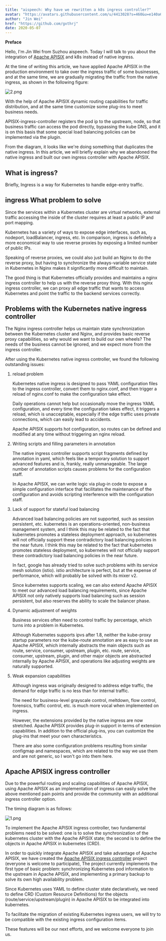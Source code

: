 ```yaml
---
title: "aispeech: Why have we rewritten a k8s ingress controller?"
avatar: "https://avatars.githubusercontent.com/u/4413028?s=460&u=e140a6d2bf19c426da6498b8888edc96509be649&v=4"
author: "Jin Wei"
href: "https://github.com/gxthrj"
date: 2020-05-07 
---  
```


**Preface**

Hello, I'm Jin Wei from Suzhou aispeech. Today I will talk to you about the integration of [Apache APISIX](https://github.com/apache/apisix) and k8s instead of native ingress.

At the time of writing this article, we have applied Apache APISIX in the production environment to take over the ingress traffic of some businesses, and at the same time, we are gradually migrating the traffic from the native ingress, as shown in the following figure:

![2.png](https://static.apiseven.com/2020/05/9c662387-7964-4ade-a469-0b7daa06d7f5-image.png)

With the help of Apache APISIX dynamic routing capabilities for traffic distribution, and at the same time customize some plug-ins to meet business needs.

APISIX-ingress-controller registers the pod ip to the upstream, node, so that business traffic can access the pod directly, bypassing the kube DNS, and it is on this basis that some special load balancing policies can be implemented via the plugin.

From the diagram, it looks like we're doing something that duplicates the native ingress. In this article, we will briefly explain why we abandoned the native ingress and built our own ingress controller with Apache APISIX.

## What is ingress?

Briefly, Ingress is a way for Kubernetes to handle edge-entry traffic.

## ingress What problem to solve

Since the services within a Kubernetes cluster are virtual networks, external traffic accessing the inside of the cluster requires at least a public IP and port mapping.

Kubernetes has a variety of ways to expose edge interfaces, such as, nodeport, loadBalancer, ingress, etc. In comparison, ingress is definitely a more economical way to use reverse proxies by exposing a limited number of public IPs.

Speaking of reverse proxies, we could also just build an Nginx to do the reverse proxy, but having to synchronize the always-variable service state in Kubernetes in Nginx makes it significantly more difficult to maintain.

The good thing is that Kubernetes officially provides and maintains a nginx ingress controller to help us with the reverse proxy thing. With this nginx ingress controller, we can proxy all edge traffic that wants to access Kubernetes and point the traffic to the backend services correctly.

## Problems with the Kubernetes native ingress controller

The Nginx ingress controller helps us maintain state synchronization between the Kubernetes cluster and Nginx, and provides basic reverse proxy capabilities, so why would we want to build our own wheels? The needs of the business cannot be ignored, and we expect more from the ingress controller.

After using the Kubernetes native ingress controller, we found the following outstanding issues:

1. reload problem

    Kubernetes native ingress is designed to pass YAML configuration files to the ingress controller, convert them to nginx.conf, and then trigger a reload of nginx.conf to make the configuration take effect.
    
    Daily operations cannot help but occasionally move the ingress YAML configuration, and every time the configuration takes effect, it triggers a reload, which is unacceptable, especially if the edge traffic uses private connections, which can easily lead to accidents.
  
    Apache APISIX supports hot configuration, so routes can be defined and modified at any time without triggering an nginx reload.
  
2. Writing scripts and filling parameters in annotation

    The native ingress controller supports script fragments defined by annotation in yaml, which feels like a temporary solution to support advanced features and is, frankly, really unmanageable. The large number of annotation scripts causes problems for the configuration staff.
  
    In Apache APISIX, we can write logic via plug-in code to expose a simple configuration interface that facilitates the maintenance of the configuration and avoids scripting interference with the configuration staff.

3. Lack of support for stateful load balancing

    Advanced load balancing policies are not supported, such as session persistent, etc. kubernetes is an operations-oriented, non-business management system, and I think this may be related to the fact that kubernetes promotes a stateless deployment approach, so kubernetes will not officially support these contradictory load balancing policies in the near future. I think this may be related to the fact that kubernetes promotes stateless deployment, so kubernetes will not officially support these contradictory load balancing policies in the near future.

    In fact, google has already tried to solve such problems with its service mesh solution (istio). istio architecture is perfect, but at the expense of performance, which will probably be solved with its mixer v2.

    Since kubernetes supports scaling, we can also extend Apache APISIX to meet our advanced load balancing requirements, since Apache APISIX not only natively supports load balancing such as session persistent, but also reserves the ability to scale the balancer phase.

4. Dynamic adjustment of weights

    Business services often need to control traffic by percentage, which turns into a problem in Kubernetes.
    
    Although Kubernetes supports ipvs after 1.8, neither the kube-proxy startup parameters nor the kube-route annotation are as easy to use as Apache APISIX, which internally abstracts the main objects such as route, service, consumer, upstream, plugin, etc. route, service, consumer, upstream, plugin, and other major objects are abstracted internally by Apache APISIX, and operations like adjusting weights are naturally supported.

5. Weak expansion capabilities

    Although ingress was originally designed to address edge traffic, the demand for edge traffic is no less than for internal traffic.
    
    The need for business-level grayscale control, meltdown, flow control, forensics, traffic control, etc. is much more vocal when implemented on ingress.
    
    However, the extensions provided by the native ingress are now stretched. Apache APISIX provides plug-in support in terms of extension capabilities. In addition to the official plug-ins, you can customize the plug-ins that meet your own characteristics.

    There are also some configuration problems resulting from similar configmap and namespaces, which are related to the way we use them and are not generic, so I won't go into them here.

## Apache APISIX ingress controller

Due to the powerful routing and scaling capabilities of Apache APISIX, using Apache APISIX as an implementation of ingress can easily solve the above mentioned pain points and provide the community with an additional ingress controller option.

The timing diagram is as follows:

![1.png](https://static.apiseven.com/2020/05/ef94496d-c0e5-41ff-a56f-a497cdf03218-image.png)

To implement the Apache APISIX ingress controller, two fundamental problems need to be solved: one is to solve the synchronization of the kubernetes cluster with the Apache APISIX state; the second is to define the objects in Apache APISIX in kubernetes (CRD).

In order to quickly integrate Apache APISIX and take advantage of Apache APISIX, we have created the [Apache APISIX ingress controller](https://github.com/apache/apisix-ingress-controller) project (everyone is welcome to participate), The project currently implements the first type of basic problem: synchronizing Kubernetes pod information to the upstream in Apache APISIX, and implementing a primary backup to solve its own high availability problem.

Since Kubernetes uses YAML to define cluster state declaratively, we need to define CRD (Custom Resource Definitions) for the objects (route/service/upstream/plugin) in Apache APISIX to be integrated into kubernetes.

To facilitate the migration of existing Kubernetes ingress users, we will try to be compatible with the existing ingress configuration items.

These features will be our next efforts, and we welcome everyone to join us.
